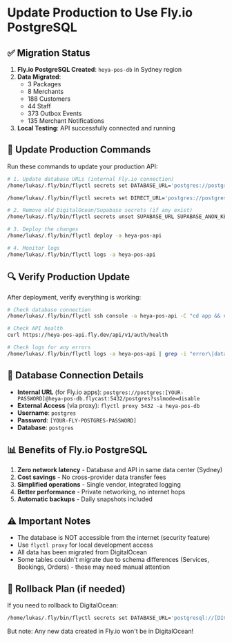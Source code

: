 # Update Production to Use Fly.io PostgreSQL

## ✅ Migration Status

1. **Fly.io PostgreSQL Created**: `heya-pos-db` in Sydney region
2. **Data Migrated**: 
   - 3 Packages
   - 8 Merchants  
   - 188 Customers
   - 44 Staff
   - 373 Outbox Events
   - 135 Merchant Notifications
3. **Local Testing**: API successfully connected and running

## 🚀 Update Production Commands

Run these commands to update your production API:

```bash
# 1. Update database URLs (internal Fly.io connection)
/home/lukas/.fly/bin/flyctl secrets set DATABASE_URL='postgres://postgres:[YOUR-FLY-POSTGRES-PASSWORD]@heya-pos-db.flycast:5432/postgres?sslmode=disable' -a heya-pos-api

/home/lukas/.fly/bin/flyctl secrets set DIRECT_URL='postgres://postgres:[YOUR-FLY-POSTGRES-PASSWORD]@heya-pos-db.flycast:5432/postgres?sslmode=disable' -a heya-pos-api

# 2. Remove old DigitalOcean/Supabase secrets (if any exist)
/home/lukas/.fly/bin/flyctl secrets unset SUPABASE_URL SUPABASE_ANON_KEY SUPABASE_SERVICE_KEY -a heya-pos-api

# 3. Deploy the changes
/home/lukas/.fly/bin/flyctl deploy -a heya-pos-api

# 4. Monitor logs
/home/lukas/.fly/bin/flyctl logs -a heya-pos-api
```

## 🔍 Verify Production Update

After deployment, verify everything is working:

```bash
# Check database connection
/home/lukas/.fly/bin/flyctl ssh console -a heya-pos-api -C "cd app && npx prisma db pull --print | head -20"

# Check API health
curl https://heya-pos-api.fly.dev/api/v1/auth/health

# Check logs for any errors
/home/lukas/.fly/bin/flyctl logs -a heya-pos-api | grep -i "error\|database"
```

## 💾 Database Connection Details

- **Internal URL** (for Fly.io apps): `postgres://postgres:[YOUR-PASSWORD]@heya-pos-db.flycast:5432/postgres?sslmode=disable`
- **External Access** (via proxy): `flyctl proxy 5432 -a heya-pos-db`
- **Username**: `postgres`
- **Password**: `[YOUR-FLY-POSTGRES-PASSWORD]`
- **Database**: `postgres`

## 📊 Benefits of Fly.io PostgreSQL

1. **Zero network latency** - Database and API in same data center (Sydney)
2. **Cost savings** - No cross-provider data transfer fees
3. **Simplified operations** - Single vendor, integrated logging
4. **Better performance** - Private networking, no internet hops
5. **Automatic backups** - Daily snapshots included

## ⚠️ Important Notes

- The database is NOT accessible from the internet (security feature)
- Use `flyctl proxy` for local development access
- All data has been migrated from DigitalOcean
- Some tables couldn't migrate due to schema differences (Services, Bookings, Orders) - these may need manual attention

## 🔄 Rollback Plan (if needed)

If you need to rollback to DigitalOcean:
```bash
/home/lukas/.fly/bin/flyctl secrets set DATABASE_URL='postgresql://[DIGITALOCEAN-USER]:[DIGITALOCEAN-PASSWORD]@[DIGITALOCEAN-HOST]:25060/defaultdb?sslmode=require' -a heya-pos-api
```

But note: Any new data created in Fly.io won't be in DigitalOcean!